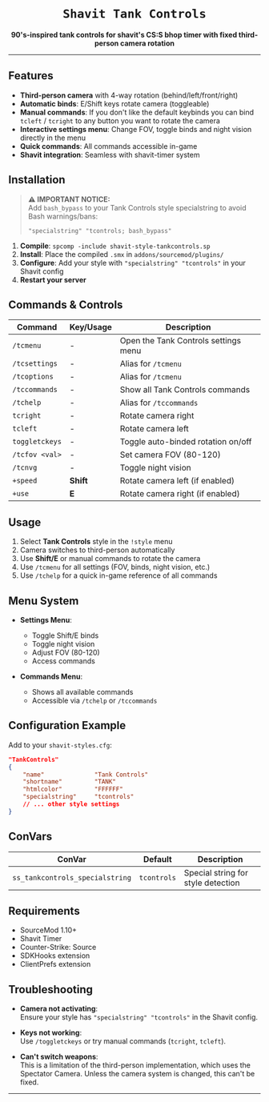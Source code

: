 <div align="center">
  <h1><code>Shavit Tank Controls</code></h1>
  <p>
    <strong>90's-inspired tank controls for shavit's CS:S bhop timer with fixed third-person camera rotation</strong>
  </p>
</div>

---

## Features

- **Third-person camera** with 4-way rotation (behind/left/front/right)
- **Automatic binds**: E/Shift keys rotate camera (toggleable)
- **Manual commands**: If you don't like the default keybinds you can bind `tcleft` / `tcright` to any button you want to rotate the camera
- **Interactive settings menu**: Change FOV, toggle binds and night vision directly in the menu
- **Quick commands**: All commands accessible in-game
- **Shavit integration**: Seamless with shavit-timer system

## Installation

> **⚠️ IMPORTANT NOTICE:**  
> Add `bash_bypass` to your Tank Controls style specialstring to avoid Bash warnings/bans:
> ```
> "specialstring" "tcontrols; bash_bypass"
> ```

1. **Compile**: `spcomp -include shavit-style-tankcontrols.sp`
2. **Install**: Place the compiled `.smx` in `addons/sourcemod/plugins/`
3. **Configure**: Add your style with `"specialstring" "tcontrols"` in your Shavit config
4. **Restart your server**

## Commands & Controls

| Command         | Key/Usage      | Description                              |
|-----------------|---------------|------------------------------------------|
| `/tcmenu`       | -             | Open the Tank Controls settings menu     |
| `/tcsettings`   | -             | Alias for `/tcmenu`                      |
| `/tcoptions`    | -             | Alias for `/tcmenu`                      |
| `/tccommands`   | -             | Show all Tank Controls commands     |
| `/tchelp`       | -             | Alias for `/tccommands`                  |
| `tcright`       | -             | Rotate camera right                      |
| `tcleft`        | -             | Rotate camera left                       |
| `toggletckeys`  | -             | Toggle auto-binded rotation on/off       |
| `/tcfov <val>`  | -             | Set camera FOV (80-120)                  |
| `/tcnvg`        | -             | Toggle night vision                      |
| `+speed`        | **Shift**     | Rotate camera left (if enabled)          |
| `+use`          | **E**         | Rotate camera right (if enabled)         |


## Usage

1. Select **Tank Controls** style in the `!style` menu
2. Camera switches to third-person automatically
3. Use **Shift/E** or manual commands to rotate the camera
4. Use `/tcmenu` for all settings (FOV, binds, night vision, etc.)
5. Use `/tchelp` for a quick in-game reference of all commands

## Menu System

- **Settings Menu**:  
  - Toggle Shift/E binds  
  - Toggle night vision  
  - Adjust FOV (80-120)  
  - Access commands

- **Commands Menu**:  
  - Shows all available commands  
  - Accessible via `/tchelp` or `/tccommands`


## Configuration Example

Add to your `shavit-styles.cfg`:

```json
"TankControls"
{
    "name"              "Tank Controls"
    "shortname"         "TANK"
    "htmlcolor"         "FFFFFF"
    "specialstring"     "tcontrols"
    // ... other style settings
}
```

## ConVars

| ConVar                        | Default       | Description                    |
|-------------------------------|---------------|--------------------------------|
| `ss_tankcontrols_specialstring` | `tcontrols` | Special string for style detection |

## Requirements

- SourceMod 1.10+
- Shavit Timer
- Counter-Strike: Source
- SDKHooks extension
- ClientPrefs extension

## Troubleshooting

- **Camera not activating**:  
  Ensure your style has `"specialstring" "tcontrols"` in the Shavit config.

- **Keys not working**:  
  Use `/toggletckeys` or try manual commands (`tcright`, `tcleft`).

- **Can't switch weapons**:  
  This is a limitation of the third-person implementation, which uses the Spectator Camera. Unless the camera system is changed, this can't be fixed.

---